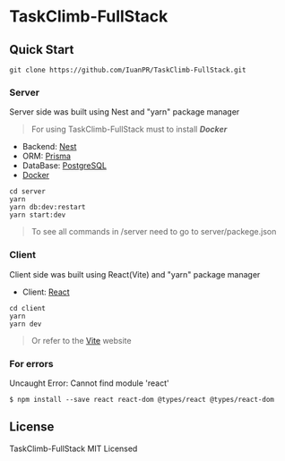 # TaskClimb-FullStack

## Quick Start
``` shell
git clone https://github.com/IuanPR/TaskClimb-FullStack.git
```

### Server
Server side was built using Nest and "yarn" package manager

> For using TaskClimb-FullStack must to install ***Docker*** 

* Backend: [Nest](https://nestjs.com/)
* ORM: [Prisma](https://www.prisma.io/)
* DataBase: [PostgreSQL](https://www.postgresql.org/)
* [Docker](https://www.docker.com/)

```shell
cd server
yarn
yarn db:dev:restart
yarn start:dev
```
> To see all commands in /server need to go to server/packege.json

### Client
Client side was built using React(Vite) and "yarn" package manager
* Client: [React](https://ru.legacy.reactjs.org/)

```shell
cd client
yarn
yarn dev
```
> Or refer to the [Vite](https://vitejs.dev/guide/) website

### For errors
Uncaught Error: Cannot find module 'react'
```shell
$ npm install --save react react-dom @types/react @types/react-dom
```

## License
TaskClimb-FullStack MIT Licensed

